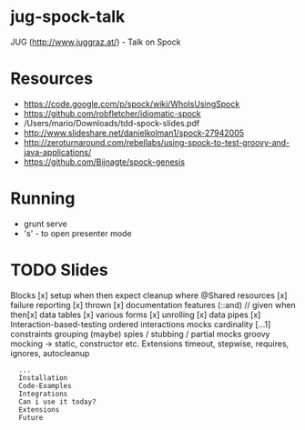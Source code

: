 # jug-spock-talk
JUG (http://www.juggraz.at/) - Talk on Spock

# Resources
- https://code.google.com/p/spock/wiki/WhoIsUsingSpock
- https://github.com/robfletcher/idiomatic-spock
- /Users/mario/Downloads/tdd-spock-slides.pdf
- http://www.slideshare.net/danielkolman1/spock-27942005
- http://zeroturnaround.com/rebellabs/using-spock-to-test-groovy-and-java-applications/
- https://github.com/Bijnagte/spock-genesis

# Running
- grunt serve
- 's' - to open presenter mode

# TODO Slides
 Blocks [x]
      setup
      when
      then
      expect
      cleanup
      where
 @Shared resources [x]
 failure reporting [x]
 thrown [x]
 documentation features (::and) // given when then[x]
 data tables [x]
      various forms [x]
      unrolling [x]
      data pipes [x]
 Interaction-based-testing
      ordered interactions
      mocks
      cardinality [...1]
      constraints
      grouping (maybe)
      spies / stubbing / partial mocks
      groovy mocking -> static, constructor etc.
 Extensions
      timeout, stepwise, requires, ignores, autocleanup

      ...
      Installation
      Code-Examples
      Integrations
      Can i use it today?
      Extensions
      Future

